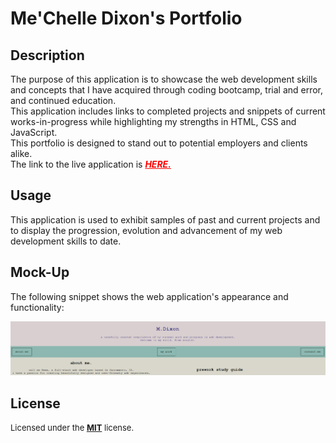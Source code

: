 # Me'Chelle Dixon's Portfolio

## Description

The purpose of this application is to showcase the web development skills and concepts that I have acquired through coding bootcamp, trial and error, and continued education.</br>
This application includes links to completed projects and snippets of current works-in-progress while highlighting my strengths in HTML, CSS and JavaScript.</br>
This portfolio is designed to stand out to potential employers and clients alike.</br>
The link to the live application is  <a href="https://techmack92.github.io/mechelle-dixon-portfolio/" style="color:red;">***HERE.***</font></a></br>

## Usage

This application is used to exhibit samples of past and current projects and to display the progression, evolution and advancement of my web development skills to date.

## Mock-Up

The following snippet shows the web application's appearance and functionality:

![portfolio snippet](./Assets/portfoliosnippet.png)


## License

<font size="2"> Licensed under the <a href="https://github.com/techmack92/mechelle-dixon-portfolio/blob/main/LICENSE"> **MIT**</a> license.</font>